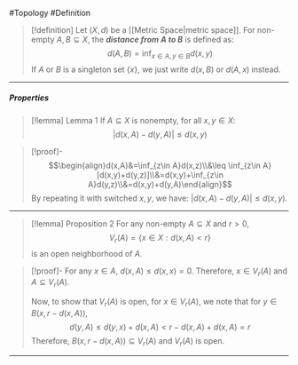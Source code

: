 #Topology #Definition 

> [!definition]
> Let $(X,d)$ be a [[Metric Space|metric space]]. For non-empty $A,B\subseteq X$, the ***distance from $A$ to $B$*** is defined as:
> $$d(A,B)=\inf_{x\in A,y\in B}d(x,y)$$
> If $A$ or $B$ is a singleton set $\{ x \}$, we just write $d(x,B)$ or $d(A,x)$ instead.
---
##### Properties
> [!lemma] Lemma 1
> If $A\subseteq X$ is nonempty, for all $x,y\in X$: $$\left| d(x,A)-d(y,A) \right| \leq d(x,y)$$

> [!proof]-
> $$\begin{align}d(x,A)&=\inf_{z\in A}d(x,z)\\&\leq \inf_{z\in A}[d(x,y)+d(y,z)]\\&=d(x,y)+\inf_{z\in A}d(y,z)\\&=d(x,y)+d(y,A)\end{align}$$
> By repeating it with switched $x,y$, we have: $\left| d(x,A)-d(y,A) \right|\leq d(x,y)$.
---
> [!lemma] Proposition 2
> For any non-empty $A\subseteq X$ and $r>0$, $$V_{r}(A)=\{ x\in X:d(x,A)<r \}$$ is an open neighborhood of $A$.

> [!proof]-
> For any $x\in A$, $d(x,A)\leq d(x,x)=0$. Therefore, $x\in V_{r}(A)$ and $A\subseteq V_{r}(A)$. 
> 
> Now, to show that $V_{r}(A)$ is open, for $x\in V_{r}(A)$, we note that for $y\in B(x,r-d(x,A))$, $$d(y,A)\leq d(y,x)+d(x,A)<r-d(x,A)+d(x,A)=r$$
> Therefore, $B(x,r-d(x,A))\subseteq V_{r}(A)$ and $V_{r}(A)$ is open.
---
